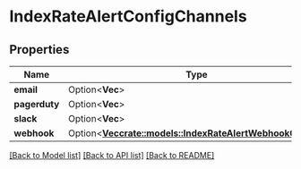 # IndexRateAlertConfigChannels

## Properties

Name | Type | Description | Notes
------------ | ------------- | ------------- | -------------
**email** | Option<**Vec<String>**> |  | [optional]
**pagerduty** | Option<**Vec<String>**> |  | [optional]
**slack** | Option<**Vec<String>**> |  | [optional]
**webhook** | Option<[**Vec<crate::models::IndexRateAlertWebhookConfig>**](indexRateAlertWebhookConfig.md)> |  | [optional]

[[Back to Model list]](../README.md#documentation-for-models) [[Back to API list]](../README.md#documentation-for-api-endpoints) [[Back to README]](../README.md)


